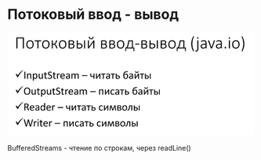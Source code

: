 # Потоковый ввод - вывод

![](<../.gitbook/assets/image (388).png>)

BufferedStreams - чтение по строкам, через readLine()
